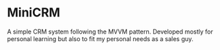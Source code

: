 # MiniCRM

A simple CRM system following the MVVM pattern. Developed mostly for personal learning but also to fit my personal needs as a sales guy.

